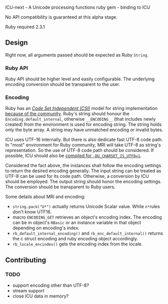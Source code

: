 ICU-next - A Unicode processing functions ruby gem - binding to ICU

No API compatibility is guaranteed at this alpha stage.

Ruby required 2.3.1

## Design

Right now, all arguments passed should be expected as Ruby `String`.

### Ruby API

Ruby API should be higher level and easily configurable.
The underlying encoding conversion should be transparent to the user.

### Encoding

Ruby has an [_Code Set Independent (CSI)_][ruby_m17n] model
for string implementation [because of the community][ruby_m17n_history].
Ruby's string should honour the `Encoding.default_internal`,
otherwise `__ENCODING__` (that includes newly created)
from the environment is used for encoding string.
The string holds only the byte array. A string may have unmatched encoding
or invalid bytes.

ICU uses UTF-16 internally. But there is also dedicate fast UTF-8 code path.
In "most" environment for Ruby community,
MRI will take UTF-8 as string's representation.
So the use of UTF-8 code path should be considered.
If possible, ICU should also be [compiled for `-DU_CHARSET_IS_UTF8=1`][icu_doc_utf_8].

Considered the fact above, the instances shall follow the encoding settings
to return the desired encoding generally.
The input string can be treated as UTF-8 can be used for its code path.
Otherwise, a conversion by ICU should be employed.
The output string should honor the encoding settings.
The conversion should be transparent to Ruby users.

Some details about MRI and encoding:

- `string.pack("U*")` actually returns Unicode Scalar value.
While `n*`rules don't know UTF16.
- macro `ENCODING_GET` retrieves an object's encoding index.
The encoding can be in object's `RBasic` or an instance variable
in that object depending on encoding's index.
- `rb_default_internal_encoding()` and `rb_enc_default_internal()`
returns the c struct encoding and ruby encoding object accordingly.
- `rb_locale_encindex()` gets the encoding index from the locale.

## Contributing

### TODO

- support encoding other than UTF-8?
- stream support
- close ICU data in memory?

[ruby_m17n]: http://yokolet.blogspot.se/2009/07/design-and-implementation-of-ruby-m17n.html
[ruby_m17n_history]: http://yehudakatz.com/2010/05/05/ruby-1-9-encodings-a-primer-and-the-solution-for-rails/
[icu_doc_utf_8]: http://userguide.icu-project.org/strings/utf-8